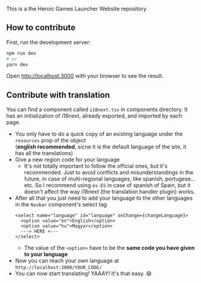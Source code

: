 This is a the Heroic Games Launcher Website repository

## How to contribute

First, run the development server:

```bash
npm run dev
# or
yarn dev
```

Open [http://localhost:3000](http://localhost:3000) with your browser to see the result.

## Contribute with translation

You can find a component called `i18next.tsx` in components directory.
It has an initialization of i18next, already exported, and imported by each page.
- You only have to do a quick copy of an existing language under the `resources` prop of the object  
(**english recommended**, sicne it is the default language of the site, it has all the translations)
- Give a new region code for your language 
  - It's not totally important to follow the official ones, but it's recommended. 
  Just to avoid conflicts and misunderstandings in the future, in case of multi-regional languages, like spanish, portugese... etc. 
  So I recommend using `es-ES` in case of spanish of Spain, but it doesn't affect the way i18next (the translation handler plugin) works.
- After all that you just need to add your language to the other languages in the `Navbar` component's  select tag
  ```
  <select name="language" id="language" onChange={changeLanguage}>
    <option value="en">English</option>
    <option value="hu">Magyar</option>
    ---> HERE <---
  </select>
  ``` 
  - The value of the `<option>` have to be the **same code you have given to your language**
- Now you can reach your own language at `http://localhost:3000/YOUR_CODE/`
- You can now start translating! YAAAY! It's that easy. :smile:
